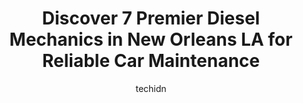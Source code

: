 ---
layout: ampstory
image: https://images.unsplash.com/photo-1636325779858-2e355e25f9af?ixlib=rb-4.0.3&ixid=MnwxMjA3fDB8MHxwaG90by1wYWdlfHx8fGVufDB8fHx8&auto=format&fit=crop&w=640&h=853&q=80
author: techidn
featured: false
description: Discover the 7 best Diesel Mechanic in New Orleans LA, USA and ensure your vehicle receives the highest quality of care. These trusted professionals are known for their skill, knowledge, and
title: Discover 7 Premier Diesel Mechanics in New Orleans LA for Reliable Car Maintenance
cover:
   title: Discover 7 Premier Diesel Mechanics in New Orleans LA for Reliable Car Maintenance
   subtitle: Rickpate
   background: https://images.unsplash.com/photo-1636325779858-2e355e25f9af?ixlib=rb-4.0.3&ixid=MnwxMjA3fDB8MHxwaG90by1wYWdlfHx8fGVufDB8fHx8&auto=format&fit=crop&w=640&h=853&q=80

pages: 
 - layout: thirds
   top: <h1>#1 SOS Truck Repair</h1>
   bottom: "<p>We were on a cross country trip in our motorhome. Our brake lights and turn signals went out after an incident with our towed vehicle. After trying some auto dealers and </p>"
   background: https://www.knot35.com/toplist/wp-content/uploads/2023/06/best-diesel-mechanic-1-in-new-orleans-la-1685833109.jpeg
   backgroundblur: true
 - layout: thirds
   top: <h1>#2 Pemos Truck & Trailer Repairs</h1>
   bottom: "<p>1212 1st Ave, Harvey, LA 70058, United States</p>"
   background: https://www.knot35.com/toplist/wp-content/uploads/2023/06/best-diesel-mechanic-2-in-new-orleans-la-1685833110.jpeg
   cta:
      link: https://www.knot35.com/toplist/discover-7-premier-diesel-mechanics-in-new-orleans-la-for-reliable-car-maintenance/
      text: Discover 7 Premier Diesel Mechanics in New Orleans LA for Reliable Car Maintenance
 - layout: thirds
   top: <h1>#3 MotorMen Auto Service & Body Center</h1>
   bottom: "<p>3030 Earhart Blvd, New Orleans, LA 70125, United States</p>"
   background: https://www.knot35.com/toplist/wp-content/uploads/2023/06/best-diesel-mechanic-3-in-new-orleans-la-1685833110.jpeg
   cta:
      link: https://www.knot35.com/toplist/discover-7-premier-diesel-mechanics-in-new-orleans-la-for-reliable-car-maintenance/
      text: Discover 7 Premier Diesel Mechanics in New Orleans LA for Reliable Car Maintenance
 - layout: thirds
   top: <h1>#4 Certified truck and trailer</h1>
   bottom: "<p>4000 Louisa St, New Orleans, LA 70126, United States</p>"
   background: https://images.unsplash.com/photo-1527066579998-dbbae57f45ce?ixlib=rb-4.0.3&ixid=MnwxMjA3fDB8MHxwaG90by1wYWdlfHx8fGVufDB8fHx8&auto=format&fit=crop&w=640&h=853&q=80
   cta:
      link: https://www.knot35.com/toplist/discover-7-premier-diesel-mechanics-in-new-orleans-la-for-reliable-car-maintenance/
      text: Discover 7 Premier Diesel Mechanics in New Orleans LA for Reliable Car Maintenance
 - layout: thirds
   top: <h1>#5 K & J Truck Repair Inc</h1>
   bottom: "<p>724 Peters Rd, Harvey, LA 70058, United States</p>"
   background: https://images.unsplash.com/photo-1518640467707-6811f4a6ab73?ixlib=rb-4.0.3&ixid=MnwxMjA3fDB8MHxwaG90by1wYWdlfHx8fGVufDB8fHx8&auto=format&fit=crop&w=640&h=853&q=80
   cta:
      link: https://www.knot35.com/toplist/discover-7-premier-diesel-mechanics-in-new-orleans-la-for-reliable-car-maintenance/
      text: Discover 7 Premier Diesel Mechanics in New Orleans LA for Reliable Car Maintenance
 - layout: thirds
   top: <h1>#6 BOOZÉS MOBILE AUTO TECH LLC.</h1>
   bottom: "<p>4333 St Bernard Ave, New Orleans, LA 70122, United States</p>"
   background: https://images.unsplash.com/photo-1613843873231-1447db182f97?ixlib=rb-4.0.3&ixid=MnwxMjA3fDB8MHxwaG90by1wYWdlfHx8fGVufDB8fHx8&auto=format&fit=crop&w=640&h=853&q=80
   cta:
      link: https://www.knot35.com/toplist/discover-7-premier-diesel-mechanics-in-new-orleans-la-for-reliable-car-maintenance/
      text: Discover 7 Premier Diesel Mechanics in New Orleans LA for Reliable Car Maintenance
 - layout: thirds
   top: <h1>#7 GRB Truck Repair</h1>
   bottom: "<p>1000 MacArthur Ave, Harvey, LA 70058, United States</p>"
   background: https://images.unsplash.com/photo-1489648022186-8f49310909a0?ixlib=rb-4.0.3&ixid=MnwxMjA3fDB8MHxwaG90by1wYWdlfHx8fGVufDB8fHx8&auto=format&fit=crop&w=640&h=853&q=80
   cta:
      link: https://www.knot35.com/toplist/discover-7-premier-diesel-mechanics-in-new-orleans-la-for-reliable-car-maintenance/
      text: Discover 7 Premier Diesel Mechanics in New Orleans LA for Reliable Car Maintenance
 - layout: thirds
   middle: Continue reading...
   background: https://images.unsplash.com/photo-1533735380053-eb8d0759b24a?ixlib=rb-4.0.3&ixid=MnwxMjA3fDB8MHxwaG90by1wYWdlfHx8fGVufDB8fHx8&auto=format&fit=crop&w=640&h=853&q=80
   cta:
      link: https://www.knot35.com/toplist/discover-7-premier-diesel-mechanics-in-new-orleans-la-for-reliable-car-maintenance/
      text: Discover 7 Premier Diesel Mechanics in New Orleans LA for Reliable Car Maintenance
      
---